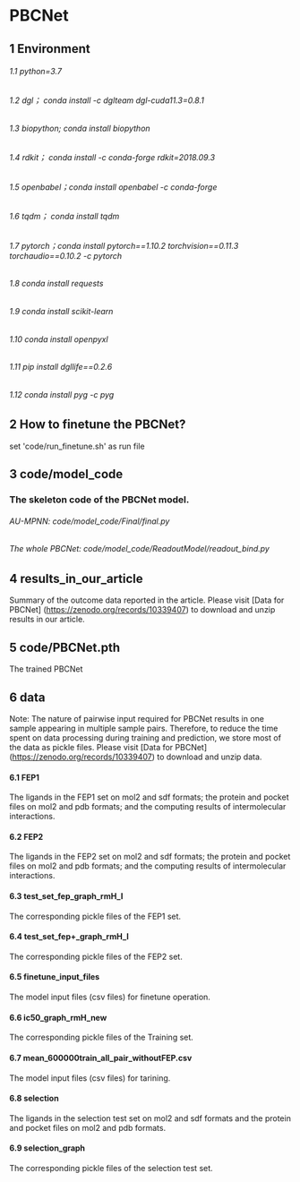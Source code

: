 # PBCNet 

## 1 Environment
###### 1.1 python=3.7
###### 1.2 dgl； conda install -c dglteam dgl-cuda11.3=0.8.1
###### 1.3 biopython; conda install biopython
###### 1.4 rdkit； conda install -c conda-forge rdkit=2018.09.3
###### 1.5 openbabel；conda install openbabel -c conda-forge
###### 1.6 tqdm； conda install tqdm
###### 1.7 pytorch；conda install pytorch==1.10.2 torchvision==0.11.3 torchaudio==0.10.2 -c pytorch
###### 1.8 conda install requests
###### 1.9 conda install scikit-learn
###### 1.10 conda install openpyxl
###### 1.11 pip install dgllife==0.2.6
###### 1.12 conda install pyg -c pyg 

## 2 How to finetune the PBCNet? 
set 'code/run_finetune.sh' as run file

## 3 code/model_code 
### The skeleton code of the PBCNet model.
###### AU-MPNN: code/model_code/Final/final.py
###### The whole PBCNet: code/model_code/ReadoutModel/readout_bind.py

## 4 results_in_our_article 
Summary of the outcome data reported in the article.
Please visit [Data for PBCNet] (https://zenodo.org/records/10339407) to download and unzip results in our article.

## 5 code/PBCNet.pth 
The trained PBCNet

## 6 data 
Note: The nature of pairwise input required for PBCNet results in one sample appearing in multiple sample pairs. Therefore, to reduce the time spent on data processing during training and prediction, we store most of the data as pickle files.
Please visit [Data for PBCNet] (https://zenodo.org/records/10339407) to download and unzip data.
#### 6.1 FEP1 
The ligands in the FEP1 set on mol2 and sdf formats; the protein and pocket files on mol2 and pdb formats; and the computing results of intermolecular interactions.
#### 6.2 FEP2 
The ligands in the FEP2 set on mol2 and sdf formats; the protein and pocket files on mol2 and pdb formats; and the computing results of intermolecular interactions.
#### 6.3 test_set_fep_graph_rmH_I 
The corresponding pickle files of the FEP1 set.
#### 6.4 test_set_fep+_graph_rmH_I 
The corresponding pickle files of the FEP2 set.
#### 6.5 finetune_input_files 
The model input files (csv files) for finetune operation.
#### 6.6 ic50_graph_rmH_new 
The corresponding pickle files of the Training set.
#### 6.7 mean_600000train_all_pair_withoutFEP.csv 
The  model input files (csv files) for tarining.
#### 6.8 selection 
The ligands in the selection test set on mol2 and sdf formats and the protein and pocket files on mol2 and pdb formats.
#### 6.9 selection_graph 
The corresponding pickle files of the selection test set.
